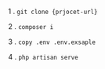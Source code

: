 
1 . `git clone {prjocet-url}`

2 . `composer i`

3 . `copy .env .env.exsaple`

4 . `php artisan serve`
